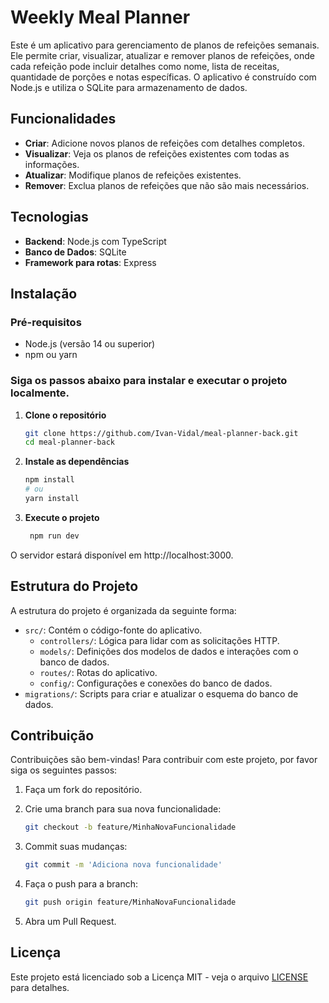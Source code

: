 # Weekly Meal Planner

Este é um aplicativo para gerenciamento de planos de refeições semanais. Ele permite criar, visualizar, atualizar e remover planos de refeições, onde cada refeição pode incluir detalhes como nome, lista de receitas, quantidade de porções e notas específicas. O aplicativo é construído com Node.js e utiliza o SQLite para armazenamento de dados.

## Funcionalidades

- **Criar**: Adicione novos planos de refeições com detalhes completos.
- **Visualizar**: Veja os planos de refeições existentes com todas as informações.
- **Atualizar**: Modifique planos de refeições existentes.
- **Remover**: Exclua planos de refeições que não são mais necessários.

## Tecnologias

- **Backend**: Node.js com TypeScript
- **Banco de Dados**: SQLite
- **Framework para rotas**: Express

## Instalação

### Pré-requisitos

- Node.js (versão 14 ou superior)
- npm ou yarn

### Siga os passos abaixo para instalar e executar o projeto localmente.

1. **Clone o repositório**

   ```bash
   git clone https://github.com/Ivan-Vidal/meal-planner-back.git
   cd meal-planner-back

    ```

2. **Instale as dependências**

    ```bash 
    npm install
    # ou
    yarn install

    ```

3. **Execute o projeto**

   ```bash 
    npm run dev

    ```

O servidor estará disponível em http://localhost:3000.


## Estrutura do Projeto

A estrutura do projeto é organizada da seguinte forma:

- `src/`: Contém o código-fonte do aplicativo.
  - `controllers/`: Lógica para lidar com as solicitações HTTP.
  - `models/`: Definições dos modelos de dados e interações com o banco de dados.
  - `routes/`: Rotas do aplicativo.
  - `config/`: Configurações e conexões do banco de dados.
- `migrations/`: Scripts para criar e atualizar o esquema do banco de dados.


## Contribuição

Contribuições são bem-vindas! Para contribuir com este projeto, por favor siga os seguintes passos:

1. Faça um fork do repositório.
2. Crie uma branch para sua nova funcionalidade:

   ```bash
   git checkout -b feature/MinhaNovaFuncionalidade

    ```

3. Commit suas mudanças:

   ```bash
   git commit -m 'Adiciona nova funcionalidade'
   
    ```
4. Faça o push para a branch:

    ```bash
    git push origin feature/MinhaNovaFuncionalidade
    ```
5. Abra um Pull Request.


## Licença
Este projeto está licenciado sob a Licença MIT - veja o arquivo [LICENSE](LICENSE) para detalhes.
